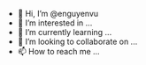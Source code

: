 - 👋 Hi, I’m @enguyenvu
- 👀 I’m interested in ...
- 🌱 I’m currently learning ...
- 💞️ I’m looking to collaborate on ...
- 📫 How to reach me ...

<!---
enguyenvu/enguyenvu is a ✨ special ✨ repository because its `README.md` (this file) appears on your GitHub profile.
You can click the Preview link to take a look at your changes.
--->
